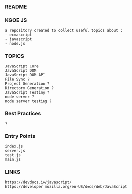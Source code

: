 ### README

### KGOE JS
	a repository created to collect useful topics about :
	- ecmascript
	- javascript
	- node.js

### TOPICS
	JavaScript Core
	JavaScript DOM
	JavaScript DOM API
	File Sync ?
	Project Generation ?
	Directory Generation ?
	JavaScript Testing ?
	node server ?
	node server testing ?

### Best Practices
	?
	
### Entry Points
	index.js
	server.js
	test.js
	main.js

### LINKS
	https://devdocs.io/javascript/
	https://developer.mozilla.org/en-US/docs/Web/JavaScript